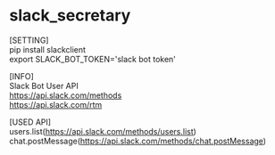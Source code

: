 # slack_secretary
[SETTING]  
pip install slackclient  
export SLACK_BOT_TOKEN='slack bot token'

[INFO]  
Slack Bot User API  
https://api.slack.com/methods  
https://api.slack.com/rtm  

[USED API]  
users.list(https://api.slack.com/methods/users.list)  
chat.postMessage(https://api.slack.com/methods/chat.postMessage)  
